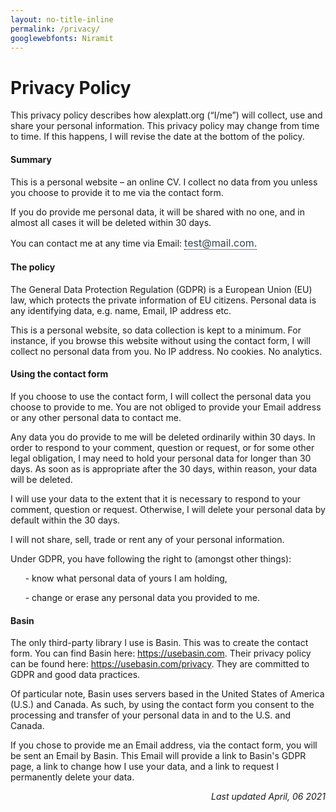 ```yaml
---
layout: no-title-inline
permalink: /privacy/
googlewebfonts: Niramit
---
```


<style type="text/css">
/*---Tool tip ---*/  
  button.tooltip .tooltiptext {
    visibility: hidden;
    width: 120px;
    background-color: #36454f;
    color: #ebebeb;
    text-align: center;
    border-radius: 6px;
    padding: 5px 0;
    position: absolute;
    z-index: 1;
    top: 150%;
    left: 50%;
    margin-left: -60px;
  }
  
  button.tooltip .tooltiptext::after {
    content: "";
    position: absolute;
    bottom: 100%;
    left: 50%;
    margin-left: -5px;
    border-width: 5px;
    border-style: solid;
    border-color: transparent transparent #36454f transparent;
  }
  
  button.tooltip:hover .tooltiptext {
    visibility: visible;
  }

  /*--- Email ---*/  
  .protect p.inner .tooltip :not(span.tooltiptext) {
    text-indent: -9999px;
    line-height: 0;
  }

  button.tooltip {
    position: relative;
    background-color: transparent;
    border-left: none;
    border-right: none;
    border-top: none;
    border-bottom: 1px dotted black;
    outline:none;
    color: #36454f;
    padding: 0px 0px;
    font-family: inherit;
    font-size: 16px;
  }
  
  .protect p.inner .tooltip:after {
    cursor: pointer;
    content: "\002E" attr(domain) "\002E \006C \0069 \0061 \006D \0040 \0074 \0073 \0065 \0074";
    text-indent: 0;
    display: block;
    line-height: initial;
    unicode-bidi: bidi-override; direction: rtl
  }
</style>

# Privacy Policy
This privacy policy describes how alexplatt.org (“I/me”) will collect, use and share your personal information.
This privacy policy may change from time to time. If this happens, I will revise the date at the bottom  of the policy.

#### Summary 

This is a personal website &ndash; an online CV. I collect no data from you unless you choose to provide it to me via the contact form. 

If you do provide me personal data, it will be shared with no one, and in almost all cases it will be deleted within 30 days.

<div class="protect" role="text" aria-label="My email address is my name, without capitals or spaces, then dash, then the word website. All of this at protonmail dot com.">
  <p class="inner">    
     You can contact me at any time via Email:
     <button onClick="show()" class="tooltip" domain="moc">
       <span id="tooltiptext" class="tooltiptext">Click to copy</span>
     </button> 
  </p>
</div>

#### The policy 

The General Data Protection Regulation (GDPR) is a European Union (EU) law, which protects the private information of
 EU citizens. Personal data is any identifying data, e.g. name, Email, IP address etc. 

This is a personal website, so data collection is kept to a minimum. For instance, 
if you browse this website without using the contact form, I will collect no personal data from you. 
No IP address. No cookies. No analytics. 

#### Using the contact form 
If you choose to use the contact form, I will collect the personal data you choose to provide to me. 
You are not obliged to provide your Email address or any other personal data to contact me.
 
Any data you do provide to me will be deleted ordinarily within 30 days. In order to respond to your comment, question
 or request, or for some other legal obligation, I may need to hold your personal data for longer than 30 days.
  As soon as is appropriate after the 30 days, within reason, your data will be
 deleted.
 
I will use your data to the extent that it is necessary to respond to your comment, question or request. 
Otherwise, I will delete your personal data by default within the 30 days.

I will not share, sell, trade or rent any of your personal information.

Under GDPR, you have following the right to (amongst other things):

&nbsp;&nbsp;&nbsp;&nbsp;&nbsp;&nbsp;- know what personal data of yours I am holding,

&nbsp;&nbsp;&nbsp;&nbsp;&nbsp;&nbsp;- change or erase any personal data you provided to me.

#### Basin

The only third-party library I use is Basin. This was to create the contact form. 
You can find Basin here: <a href="https://usebasin.com/">https://usebasin.com</a>.
Their privacy policy can be found here: <a href="https://usebasin.com/privacy">https://usebasin.com/privacy</a>.
They are committed to GDPR and good data practices.

Of particular note, Basin uses servers based in the United States of America (U.S.) and Canada. As such, by using the 
 contact form you consent to the processing and transfer of your personal data in and to the U.S. and Canada. 

If you chose to provide me an Email address, via the contact form, you will be sent an Email by Basin. This Email
will provide a link to Basin's GDPR page, a link to change how I use your data, and a link to request I 
permanently delete your data.

<div style="text-align: right; font-style: italic;"> 
  Last updated April, 06 2021
</div>
